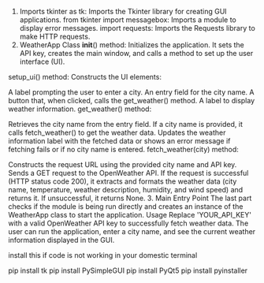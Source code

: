 1. Imports
tkinter as tk: Imports the Tkinter library for creating GUI applications.
from tkinter import messagebox: Imports a module to display error messages.
import requests: Imports the Requests library to make HTTP requests.
2. WeatherApp Class
__init__() method: Initializes the application. It sets the API key, creates the main window, and calls a method to set up the user interface (UI).

setup_ui() method: Constructs the UI elements:

A label prompting the user to enter a city.
An entry field for the city name.
A button that, when clicked, calls the get_weather() method.
A label to display weather information.
get_weather() method:

Retrieves the city name from the entry field.
If a city name is provided, it calls fetch_weather() to get the weather data.
Updates the weather information label with the fetched data or shows an error message if fetching fails or if no city name is entered.
fetch_weather(city) method:

Constructs the request URL using the provided city name and API key.
Sends a GET request to the OpenWeather API.
If the request is successful (HTTP status code 200), it extracts and formats the weather data (city name, temperature, weather description, humidity, and wind speed) and returns it.
If unsuccessful, it returns None.
3. Main Entry Point
The last part checks if the module is being run directly and creates an instance of the WeatherApp class to start the application.
Usage
Replace 'YOUR_API_KEY' with a valid OpenWeather API key to successfully fetch weather data. The user can run the application, enter a city name, and see the current weather information displayed in the GUI.

install this if code is not working in your domestic terminal

pip install tk
pip install PySimpleGUI
pip install PyQt5
pip install pyinstaller

